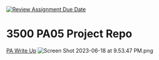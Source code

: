 [![Review Assignment Due Date](https://classroom.github.com/assets/deadline-readme-button-24ddc0f5d75046c5622901739e7c5dd533143b0c8e959d652212380cedb1ea36.svg)](https://classroom.github.com/a/x6ckGcN8)
# 3500 PA05 Project Repo

[PA Write Up](https://markefontenot.notion.site/PA-05-8263d28a81a7473d8372c6579abd6481)
![Screen Shot 2023-06-18 at 9.53.47 PM.png](..%2F..%2FDesktop%2FScreen%20Shot%202023-06-18%20at%209.53.47%20PM.png)